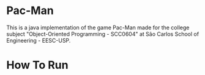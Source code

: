 # Pac-Man
This is a java implementation of the game Pac-Man made for the college subject "Object-Oriented Programming - SCC0604" at São Carlos School of Engineering - EESC-USP.


# How To Run


